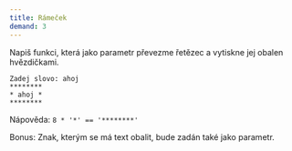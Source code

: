 ```yaml
---
title: Rámeček
demand: 3
---
```


Napiš funkci, která jako parametr převezme řetězec a vytiskne jej obalen hvězdičkami.

```shell
Zadej slovo: ahoj
********
* ahoj *
********
```

Nápověda: `8 * '*' == '********'`

Bonus: Znak, kterým se má text obalit, bude zadán také jako parametr.

